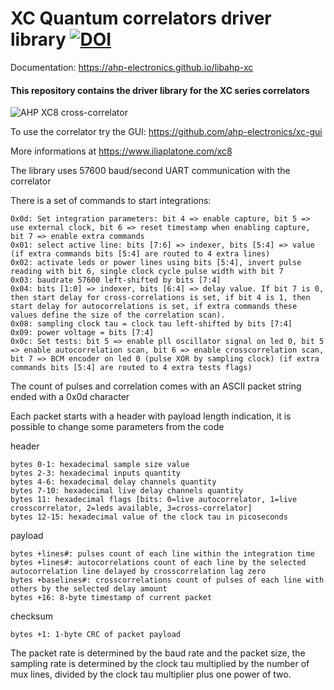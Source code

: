 # XC Quantum correlators driver library [![DOI](https://zenodo.org/badge/295015500.svg)](https://zenodo.org/badge/latestdoi/295015500)

Documentation: https://ahp-electronics.github.io/libahp-xc

#### This repository contains the driver library for the XC series correlators

![AHP XC8 cross-correlator](https://iliaplatone.com/Pictures/XC8_small.png "XC8")

To use the correlator try the GUI: https://github.com/ahp-electronics/xc-gui

More informations at https://www.iliaplatone.com/xc8

The library uses 57600 baud/second UART communication with the correlator

There is a set of commands to start integrations:

    0x0d: Set integration parameters: bit 4 => enable capture, bit 5 => use external clock, bit 6 => reset timestamp when enabling capture, bit 7 => enable extra commands
    0x01: select active line: bits [7:6] => indexer, bits [5:4] => value (if extra commands bits [5:4] are routed to 4 extra lines)
    0x02: activate leds or power lines using bits [5:4], invert pulse reading with bit 6, single clock cycle pulse width with bit 7
    0x03: baudrate 57600 left-shifted by bits [7:4]
    0x04: bits [1:0] => indexer, bits [6:4] => delay value. If bit 7 is 0, then start delay for cross-correlations is set, if bit 4 is 1, then start delay for autocorrelations is set, if extra commands these values define the size of the correlation scan).
    0x08: sampling clock tau = clock tau left-shifted by bits [7:4]
    0x09: power voltage = bits [7:4]
    0x0c: Set tests: bit 5 => enable pll oscillator signal on led 0, bit 5 => enable autocorrelation scan, bit 6 => enable crosscorrelation scan, bit 7 => BCM encoder on led 0 (pulse XOR by sampling clock) (if extra commands bits [5:4] are routed to 4 extra tests flags)

The count of pulses and correlation comes with an ASCII packet string ended with a 0x0d character

Each packet starts with a header with payload length indication, it is possible to change some parameters from the code

header

    bytes 0-1: hexadecimal sample size value
    bytes 2-3: hexadecimal inputs quantity
    bytes 4-6: hexadecimal delay channels quantity
    bytes 7-10: hexadecimal live delay channels quantity
    bytes 11: hexadecimal flags [bits: 0=live autocorrelator, 1=live crosscorrelator, 2=leds available, 3=cross-correlator]
    bytes 12-15: hexadecimal value of the clock tau in picoseconds

payload

    bytes +lines#: pulses count of each line within the integration time
    bytes +lines#: autocorrelations count of each line by the selected autocorrelation line delayed by crosscorrelation lag zero
    bytes +baselines#: crosscorrelations count of pulses of each line with others by the selected delay amount
    bytes +16: 8-byte timestamp of current packet

checksum

    bytes +1: 1-byte CRC of packet payload

The packet rate is determined by the baud rate and the packet size, the sampling rate is determined by the clock tau multiplied by the number of mux lines, divided by the clock tau multiplier plus one power of two.
